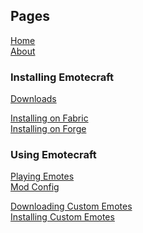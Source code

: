 ## Pages

[Home](./home)\
[About](./about)

### Installing Emotecraft

[Downloads](./downloads)

[Installing on Fabric](./install-fabric)\
[Installing on Forge](./install-forge)

### Using Emotecraft

[Playing Emotes](./playing-emotes)\
[Mod Config](./mod-config) <!-- \ -->
<!-- [Setting the Emote Wheel](./setting-emote-wheel) -->

[Downloading Custom Emotes](./download-emotes)\
[Installing Custom Emotes](./install-emotes)

<!-- ### Creating emotes -->

<!-- ### Sharing emotes -->
